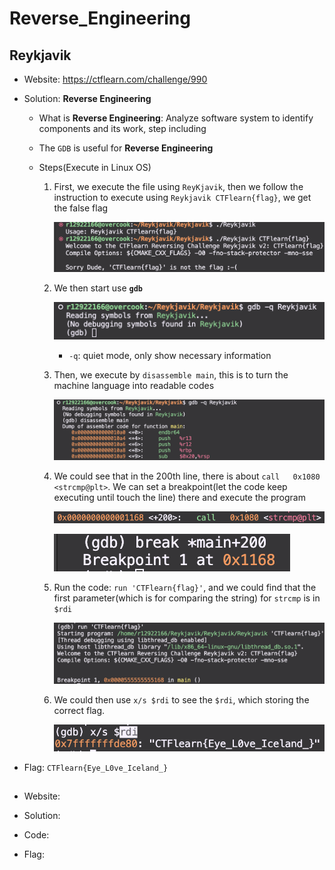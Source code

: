 # Reverse_Engineering

## Reykjavik

* Website: https://ctflearn.com/challenge/990

* Solution: **Reverse Engineering**

    * What is **Reverse Engineering**: Analyze software system to identify components and its work, step including 

    * The ```GDB``` is useful for **Reverse Engineering**

    * Steps(Execute in Linux OS)

        1. First, we execute the file using ```ReyKjavik```, then we follow the instruction to execute using ```Reykjavik CTFlearn{flag}```, we get the false flag

            ![ReyKjavik](ReyKjavik/1.png)
        
        2. We then start use **```gdb```**

            ![ReyKjavik](ReyKjavik/2.png)

            * ```-q```: quiet mode, only show necessary information
        
        3. Then, we execute by ```disassemble main```, this is to turn the machine language into readable codes

            ![ReyKjavik](ReyKjavik/3.png)

        4. We could see that in the 200th line, there is about ```call   0x1080 <strcmp@plt>```. We can set a breakpoint(let the code keep executing until touch the line) there and execute the program

            ![ReyKjavik](ReyKjavik/4.png)

            ![ReyKjavik](ReyKjavik/5.png)
        
        5. Run the code: ```run 'CTFlearn{flag}'```, and we could find that the first parameter(which is for comparing the string) for ```strcmp``` is in ```$rdi```

            ![ReyKjavik](ReyKjavik/6.png)

        6. We could then use ```x/s $rdi``` to see the ```$rdi```, which storing the correct flag.

            ![ReyKjavik](ReyKjavik/7.png)

* Flag: ```CTFlearn{Eye_L0ve_Iceland_}```

## 

* Website: 

* Solution:

* Code:

* Flag: 